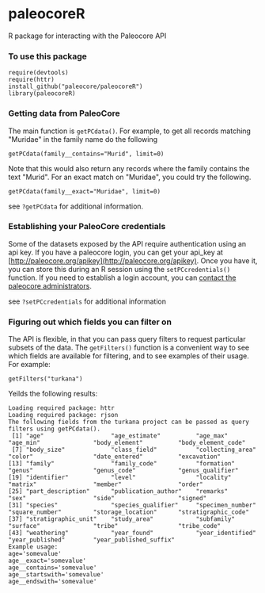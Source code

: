 paleocoreR
==========

R package for interacting with the Paleocore API

### To use this package
```
require(devtools)
require(httr)
install_github("paleocore/paleocoreR")
library(paleocoreR)
```

### Getting data from PaleoCore

The main function is `getPCdata()`.  For example, to get all records matching "Muridae" in the family name do the following

```
getPCdata(family__contains="Murid", limit=0)
```
Note that this would also return any records where the family contains the text "Murid". For an exact match on "Muridae", you could try the following.

```
getPCdata(family__exact="Muridae", limit=0)
```
see `?getPCdata` for additional information.

### Establishing your PaleoCore credentials

Some of the datasets exposed by the API require authentication using an api key. If you have a paleocore login, you can get your api_key at [http://paleocore.org/apikey](http://paleocore.org/apikey). Once you have it, you can store this during an R session using the `setPCcredentials()` function. If you need to establish a login account, you can [contact the paleocore administrators](http://paleocore.org/about). 

see `?setPCcredentials` for additional information

### Figuring out which fields you can filter on
The API is flexible, in that you can pass query filters to request particular subsets of the data.  The `getFilters()` function is a convenient way to see which fields are available for filtering, and to see examples of their usage. For example:

```
getFilters("turkana")
```

Yeilds the following results:

```
Loading required package: httr
Loading required package: rjson
The following fields from the turkana project can be passed as query filters using getPCdata().
 [1] "age"                   "age_estimate"          "age_max"               "age_min"               "body_element"          "body_element_code"    
 [7] "body_size"             "class_field"           "collecting_area"       "color"                 "date_entered"          "excavation"           
[13] "family"                "family_code"           "formation"             "genus"                 "genus_code"            "genus_qualifier"      
[19] "identifier"            "level"                 "locality"              "matrix"                "member"                "order"                
[25] "part_description"      "publication_author"    "remarks"               "sex"                   "side"                  "signed"               
[31] "species"               "species_qualifier"     "specimen_number"       "square_number"         "storage_location"      "stratigraphic_code"   
[37] "stratigraphic_unit"    "study_area"            "subfamily"             "surface"               "tribe"                 "tribe_code"           
[43] "weathering"            "year_found"            "year_identified"       "year_published"        "year_published_suffix"
Example usage:
age='somevalue'
age__exact='somevalue'
age__contains='somevalue'
age__startswith='somevalue'
age__endswith='somevalue'
```
